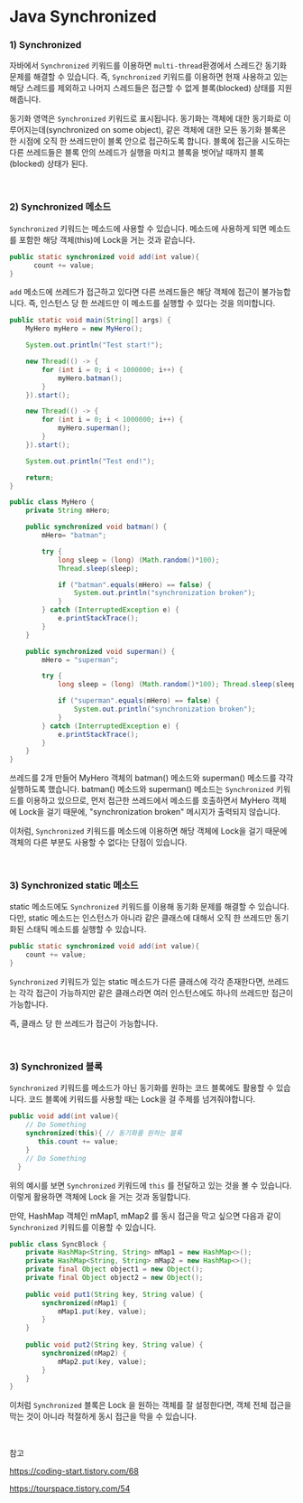# Java Synchronized

### 1) Synchronized

 자바에서 `Synchronized` 키워드를 이용하면 `multi-thread`환경에서 스레드간 동기화 문제를 해결할 수 있습니다. 즉, `Synchronized` 키워드를 이용하면 현재 사용하고 있는 해당 스레드를 제외하고 나머지 스레드들은 접근할 수 없게 블록(blocked) 상태를 지원해줍니다.

 동기화 영역은 `Synchronized` 키워드로 표시됩니다. 동기화는 객체에 대한 동기화로 이루어지는데(synchronized on some object), 같은 객체에 대한 모든 동기화 블록은 한 시점에 오직 한 쓰레드만이 블록 안으로 접근하도록 합니다. 블록에 접근을 시도하는 다른 쓰레드들은 블록 안의 쓰레드가 실행을 마치고 블록을 벗어날 때까지 블록(blocked) 상태가 된다.

<br>

### 2) Synchronized 메소드

 `Synchronized` 키워드는 메소드에 사용할 수 있습니다. 메소드에 사용하게 되면 메소드를 포함한 해당 객체(this)에 Lock을 거는 것과 같습니다.

```java
public static synchronized void add(int value){
      count += value;
}
```

 `add` 메소드에 쓰레드가 접근하고 있다면 다른 쓰레드들은 해당 객체에 접근이 불가능합니다.  즉, 인스턴스 당 한 쓰레드만 이 메소드를 실행할 수 있다는 것을 의미합니다.

```java
public static void main(String[] args) {
    MyHero myHero = new MyHero();

    System.out.println("Test start!");

    new Thread(() -> {
        for (int i = 0; i < 1000000; i++) {
            myHero.batman();
        }
    }).start();

    new Thread(() -> {
        for (int i = 0; i < 1000000; i++) {
            myHero.superman();
        }
    }).start();

    System.out.println("Test end!");

    return;
}

public class MyHero {
    private String mHero;

    public synchronized void batman() {
        mHero= "batman";

        try {
            long sleep = (long) (Math.random()*100);
            Thread.sleep(sleep);

            if ("batman".equals(mHero) == false) {
                System.out.println("synchronization broken");
            }
        } catch (InterruptedException e) {
            e.printStackTrace();
        }
    }

    public synchronized void superman() {
        mHero = "superman";

        try {
            long sleep = (long) (Math.random()*100); Thread.sleep(sleep);

            if ("superman".equals(mHero) == false) {
                System.out.println("synchronization broken");
            }
        } catch (InterruptedException e) {
            e.printStackTrace();
        }
    }
}
```

 쓰레드를 2개 만들어 MyHero 객체의 batman() 메소드와 superman() 메소드를 각각 실행하도록 했습니다. batman() 메소드와 superman() 메소드는 `Synchronized` 키워드를 이용하고 있으므로, 먼저 접근한 쓰레드에서 메소드를 호출하면서 MyHero 객체에 Lock을 걸기 때문에, "synchronization broken" 메시지가 출력되지 않습니다.

 이처럼, `Synchronized` 키워드를 메소드에 이용하면 해당 객체에 Lock을 걸기 때문에 객체의 다른 부분도 사용할 수 없다는 단점이 있습니다.

<br>

### 3) Synchronized static 메소드

 static 메소드에도 `Synchronized` 키워드를 이용해 동기화 문제를 해결할 수 있습니다. 다만, static 메소드는 인스턴스가 아니라 같은 클래스에 대해서 오직 한 쓰레드만 동기화된 스태틱 메소드를 실행할 수 있습니다.

```java
public static synchronized void add(int value){
	count += value;
}
```

  `Synchronized` 키워드가 있는 static 메소드가 다른 클래스에 각각 존재한다면, 쓰레드는 각각 접근이 가능하지만 같은 클래스라면 여러 인스턴스에도 하나의 쓰레드만 접근이 가능합니다.

 즉, 클래스 당 한 쓰레드가 접근이 가능합니다.

<br>

### 3) Synchronized 블록 

 `Synchronized` 키워드를 메소드가 아닌 동기화를 원하는 코드 블록에도 활용할 수 있습니다. 코드 블록에 키워드를 사용할 때는 Lock을 걸 주체를 넘겨줘야합니다.

```java
public void add(int value){
    // Do Something
    synchronized(this){ // 동기화를 원하는 블록
       this.count += value;   
    }
    // Do Something
  }
```

 위의 예시를 보면 `Synchronized` 키워드에 `this` 를 전달하고 있는 것을 볼 수 있습니다. 이렇게 활용하면 객체에 Lock 을 거는 것과 동일합니다.

 만약, HashMap 객체인 mMap1, mMap2 를 동시 접근을 막고 싶으면 다음과 같이 `Synchronized` 키워드를 이용할 수 있습니다.

```java
public class SyncBlock { 
    private HashMap<String, String> mMap1 = new HashMap<>(); 
    private HashMap<String, String> mMap2 = new HashMap<>(); 
    private final Object object1 = new Object(); 
    private final Object object2 = new Object(); 
    
    public void put1(String key, String value) {
        synchronized(nMap1) {
            mMap1.put(key, value);
        }
    }
    
    public void put2(String key, String value) {
        synchronized(nMap2) {
            mMap2.put(key, value);
        }
    }
}
```

 이처럼 `Synchronized` 블록은 Lock 을 원하는 객체를 잘 설정한다면, 객체 전체 접근을 막는 것이 아니라 적절하게 동시 접근을 막을 수 있습니다.

<br>

참고

https://coding-start.tistory.com/68 

https://tourspace.tistory.com/54


